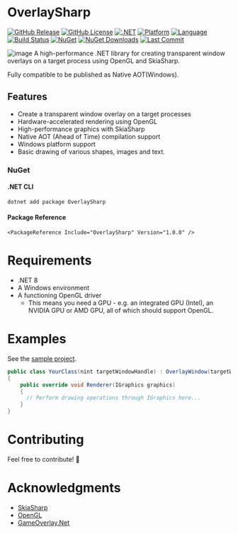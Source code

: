 # OverlaySharp

[![GitHub Release](https://img.shields.io/github/v/release/Joey0x646576/OverlaySharp?style=flat&logo=github)](https://github.com/Joey0x646576/OverlaySharp/releases/latest)
[![GitHub License](https://img.shields.io/github/license/Joey0x646576/OverlaySharp?style=flat)](https://github.com/Joey0x646576/OverlaySharp/blob/main/LICENSE)
[![.NET](https://img.shields.io/badge/.NET-8.0-512BD4?style=flat&logo=dotnet)](https://dotnet.microsoft.com/download)
[![Platform](https://img.shields.io/badge/Platform-Windows-blue?style=flat&logo=windows)](https://github.com/Joey0x646576/OverlaySharp)
[![Language](https://img.shields.io/badge/Language-C%23-239120?style=flat&logo=csharp)](https://github.com/Joey0x646576/OverlaySharp)
[![Build Status](https://img.shields.io/github/actions/workflow/status/Joey0x646576/OverlaySharp/dotnet-desktop.yml?style=flat&logo=github)](https://github.com/Joey0x646576/OverlaySharp/actions)
[![NuGet](https://img.shields.io/nuget/v/OverlaySharp?style=flat&logo=nuget)](https://www.nuget.org/packages/OverlaySharp/)
[![NuGet Downloads](https://img.shields.io/nuget/dt/OverlaySharp?style=flat&logo=nuget)](https://www.nuget.org/packages/OverlaySharp/)
[![Last Commit](https://img.shields.io/github/last-commit/Joey0x646576/OverlaySharp?style=flat&logo=github)](https://github.com/Joey0x646576/OverlaySharp/commits)

![image](https://i.imgur.com/qw8dZL2.png)
A high-performance .NET library for creating transparent window overlays on a target process using OpenGL and SkiaSharp.

Fully compatible to be published as Native AOT(Windows).

## Features

- Create a transparent window overlay on a target processes
- Hardware-accelerated rendering using OpenGL
- High-performance graphics with SkiaSharp
- Native AOT (Ahead of Time) compilation support
- Windows platform support
- Basic drawing of various shapes, images and text.

### NuGet
#### .NET CLI
    dotnet add package OverlaySharp
#### Package Reference
    <PackageReference Include="OverlaySharp" Version="1.0.0" />

# Requirements
- .NET 8
- A Windows environment
- A functioning OpenGL driver
   - This means you need a GPU - e.g. an integrated GPU (Intel), an NVIDIA GPU or AMD GPU, all of which should support OpenGL.

# Examples
See the [sample project](https://github.com/Joey0x646576/OverlaySharp/tree/main/src/Samples/OverlaySharp.Simple).

```csharp
public class YourClass(nint targetWindowHandle) : OverlayWindow(targetWindowHandle)
{
    public override void Renderer(IGraphics graphics)
    {
      // Perform drawing operations through IGraphics here...
    }
}
```

# Contributing
Feel free to contribute! 🥸

# Acknowledgments
- [SkiaSharp](https://github.com/mono/SkiaSharp)
- [OpenGL](https://www.opengl.org/)
- [GameOverlay.Net](https://github.com/michel-pi/GameOverlay.Net)
